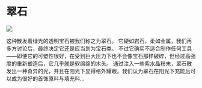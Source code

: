 # 翠石

![](item:crystaldream:verdant_ingot)

这种散发着绿光的透明宝石被我们称之为翠石。
它硬如岩石，柔如金属，我们再多方讨论后，最终决定它还是应当划为宝石类。
不过它确实不适合制作任何工具——即便它的可塑性很好，在受到巨大压力下也不会像宝石那样破碎，但经过高强度的重新塑造后，它几乎就是软绵绵的木头。
通过注入一些紫水晶粉末，翠石散发出一种奇异的光，并且在阳光下显得格外耀眼。我们认为翠石在阳光下充能后可以成为很好的首饰原料与填充料... 